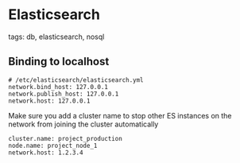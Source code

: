 # Elasticsearch

tags: db, elasticsearch, nosql

## Binding to localhost

```
# /etc/elasticsearch/elasticsearch.yml
network.bind_host: 127.0.0.1
network.publish_host: 127.0.0.1
network.host: 127.0.0.1
```

Make sure you add a cluster name to stop other ES instances on the network from joining the cluster automatically

```
cluster.name: project_production
node.name: project_node_1
network.host: 1.2.3.4
``` 
